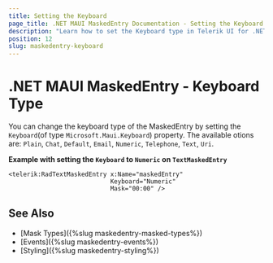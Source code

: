 ```yaml
---
title: Setting the Keyboard
page_title: .NET MAUI MaskedEntry Documentation - Setting the Keyboard
description: "Learn how to set the Keyboard type in Telerik UI for .NET MAUI MaskedEntry."
position: 12
slug: maskedentry-keyboard
---
```


# .NET MAUI MaskedEntry - Keyboard Type

You can change the keyboard type of the MaskedEntry by setting the `Keyboard`(of type `Microsoft.Maui.Keyboard`) property. The available otions are: `Plain`, `Chat`, `Default`, `Email`, `Numeric`, `Telephone`, `Text`, `Uri`.

**Example with setting the `Keyboard` to `Numeric` on `TextMaskedEntry`**

```XAML
<telerik:RadTextMaskedEntry x:Name="maskedEntry"
                            Keyboard="Numeric"
                            Mask="00:00" />
```

## See Also

- [Mask Types]({%slug maskedentry-masked-types%})
- [Events]({%slug maskedentry-events%})
- [Styling]({%slug maskedentry-styling%})
